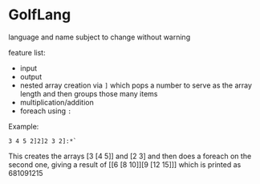 # GolfLang

language and name subject to change without warning

feature list:
 - input
 - output
 - nested array creation via `]` which pops a number to serve as the array length and then groups those many items
 - multiplication/addition
 - foreach using `:`

Example:

    3 4 5 2]2]2 3 2]:*`

This creates the arrays [3 [4 5]] and [2 3] and then does a foreach on the second one, 
giving a result of [[6 [8 10]][9 [12 15]]] which is printed as 681091215
